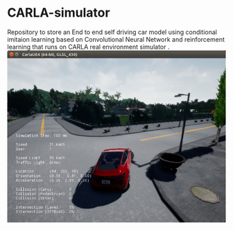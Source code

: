 # CARLA-simulator
Repository to store an End to end self driving car model using conditional imitaion learning based on Convolutional Neural Network and reinforcement learning that runs on CARLA real environment simulator .
![](carla-imitation-learning.jpg)
